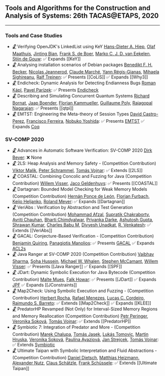 ## Tools and Algorithms for the Construction and Analysis of Systems: 26th TACAS@ETAPS, 2020
---
### Tools and Case Studies
-	[🔓](https://doi.org/10.1007/978-3-030-45237-7_13) Verifying OpenJDK's LinkedList using KeY
	[Hans-Dieter A. Hiep](https://dblp.org/pid/253/3994.html), [Olaf Maathuis](https://dblp.org/pid/254/0876.html), [Jinting Bian](https://dblp.org/pid/254/0868.html), [Frank S. de Boer](https://dblp.org/pid/b/DSsBoer.html), [Marko C. J. D. van Eekelen](https://dblp.org/pid/83/2290.html), [Stijn de Gouw](https://dblp.org/pid/34/11095.html):
	✅ Expands [[KeY]]
-	[🔓](https://doi.org/10.1007/978-3-030-45237-7_14) Analysing installation scenarios of Debian packages
	[Benedikt F. H. Becker](https://dblp.org/pid/179/5568.html), [Nicolas Jeannerod](https://dblp.org/pid/210/8495.html), [Claude Marché](https://dblp.org/pid/85/1251.html), [Yann Régis-Gianas](https://dblp.org/pid/44/4388.html), [Mihaela Sighireanu](https://dblp.org/pid/27/1531.html), [Ralf Treinen](https://dblp.org/pid/t/RalfTreinen.html):
	✅ Presents [[CoLiS]]
	✅ Expands [[Why3]]
-	[🔓](https://doi.org/10.1007/978-3-030-45237-7_15) Endicheck: Dynamic Analysis for Detecting Endianness Bugs
	[Roman Kápl](https://dblp.org/pid/263/1554.html), [Pavel Parízek](https://dblp.org/pid/60/3424.html):
	✅ Presents [Endicheck](../Tools/Endicheck.md)
-	[🔓](https://doi.org/10.1007/978-3-030-45237-7_16) Describing and Simulating Concurrent Quantum Systems
	[Richard Bornat](https://dblp.org/pid/49/5280.html), [Jaap Boender](https://dblp.org/pid/43/6316.html), [Florian Kammueller](https://dblp.org/pid/47/6815.html), [Guillaume Poly](https://dblp.org/pid/263/1326.html), [Rajagopal Nagarajan](https://dblp.org/pid/08/3521.html):
	✅ Presents [[qtpi]]
-	[🔓](https://doi.org/10.1007/978-3-030-45237-7_17) EMTST: Engineering the Meta-theory of Session Types
	[David Castro-Perez](https://dblp.org/pid/259/3482.html), [Francisco Ferreira](https://dblp.org/pid/99/5922-1.html), [Nobuko Yoshida](https://dblp.org/pid/29/3650.html):
	✅ Presents [EMTST](../Tools/Libraries/EMTST.md)
	✅ Expands [Coq](../Tools/Provers/Coq.md)
### SV-COMP 2020
-	[🔓](https://doi.org/10.1007/978-3-030-45237-7_21) Advances in Automatic Software Verification: SV-COMP 2020
	[Dirk Beyer](https://dblp.org/pid/b/DirkBeyer1.html):
	❌ None
-	[🔓](https://doi.org/10.1007/978-3-030-45237-7_22) 2LS: Heap Analysis and Memory Safety - (Competition Contribution)
	[Viktor Malík](https://dblp.org/pid/217/4849.html), [Peter Schrammel](https://dblp.org/pid/23/8898.html), [Tomás Vojnar](https://dblp.org/pid/51/533.html):
	✅ Extends [[2LS]]
-	[🔓](https://doi.org/10.1007/978-3-030-45237-7_23) COASTAL: Combining Concolic and Fuzzing for Java (Competition Contribution)
	[Willem Visser](https://dblp.org/pid/54/5019.html), [Jaco Geldenhuys](https://dblp.org/pid/g/JacoGeldenhuys.html):
	✅ Presents [[COASTAL]]
-	[🔓](https://doi.org/10.1007/978-3-030-45237-7_24) Dartagnan: Bounded Model Checking for Weak Memory Models (Competition Contribution)
	[Hernán Ponce de León](https://dblp.org/pid/57/11444.html), [Florian Furbach](https://dblp.org/pid/157/6706.html), [Keijo Heljanko](https://dblp.org/pid/h/KeijoHeljanko.html), [Roland Meyer](https://dblp.org/pid/86/3051.html):
	✅ Expands [[Dartagnan]]
-	[🔓](https://doi.org/10.1007/978-3-030-45237-7_25) VeriAbs : Verification by Abstraction and Test Generation (Competition Contribution)
	[Mohammad Afzal](https://dblp.org/pid/256/6193.html), [Supratik Chakraborty](https://dblp.org/pid/34/4525.html), [Avriti Chauhan](https://dblp.org/pid/162/9561.html), [Bharti Chimdyalwar](https://dblp.org/pid/20/9257.html), [Priyanka Darke](https://dblp.org/pid/62/8326.html), [Ashutosh Gupta](https://dblp.org/pid/65/3925.html), [Shrawan Kumar](https://dblp.org/pid/31/4964.html), [Charles Babu M](https://dblp.org/pid/263/1733.html), [Divyesh Unadkat](https://dblp.org/pid/133/4630.html), [R. Venkatesh](https://dblp.org/pid/77/2661-1.html):
	✅ Extends [[VeriAbs]]
-	[🔓](https://doi.org/10.1007/978-3-030-45237-7_26) GACAL: Conjecture-Based Verification - (Competition Contribution)
	[Benjamin Quiring](https://dblp.org/pid/254/1039.html), [Panagiotis Manolios](https://dblp.org/pid/40/4888.html):
	✅ Presents [GACAL](../Tools/GACAL.md)
	✅ Expands [ACL2s](../Tools/Provers/ACL2s.md)
-	[🔓](https://doi.org/10.1007/978-3-030-45237-7_27) Java Ranger at SV-COMP 2020 (Competition Contribution)
	[Vaibhav Sharma](https://dblp.org/pid/01/3680.html), [Soha Hussein](https://dblp.org/pid/136/2621.html), [Michael W. Whalen](https://dblp.org/pid/70/5189.html), [Stephen McCamant](https://dblp.org/pid/29/4899.html), [Willem Visser](https://dblp.org/pid/54/5019.html):
	✅ Presents [[Java Ranger]]
	✅ Expands [[SPF]]
-	[🔓](https://doi.org/10.1007/978-3-030-45237-7_28) JDart: Dynamic Symbolic Execution for Java Bytecode (Competition Contribution)
	[Malte Mues](https://dblp.org/pid/193/3337.html), [Falk Howar](https://dblp.org/pid/12/8669.html):
	✅ Presents [[JDart]]
	✅ Expands [JPF](JPF.md)
	✅ Expands [[JConstraints]]
-	[🔓](https://doi.org/10.1007/978-3-030-45237-7_29) Map2Check: Using Symbolic Execution and Fuzzing - (Competition Contribution)
	[Herbert Rocha](https://dblp.org/pid/116/5376.html), [Rafael Menezes](https://dblp.org/pid/217/4869.html), [Lucas C. Cordeiro](https://dblp.org/pid/42/4311.html), [Raimundo S. Barreto](https://dblp.org/pid/04/562.html):
	✅ Extends [[Map2Check]]
	✅ Expands [[KLEE]]
-	[🔓](https://doi.org/10.1007/978-3-030-45237-7_30) PredatorHP Revamped (Not Only) for Interval-Sized Memory Regions and Memory Reallocation (Competition Contribution)
	[Petr Peringer](https://dblp.org/pid/12/9861.html), [Veronika Soková](https://dblp.org/pid/178/3927.html), [Tomás Vojnar](https://dblp.org/pid/51/533.html):
	✅ Extends [[PredatorHP]]
-	[🔓](https://doi.org/10.1007/978-3-030-45237-7_31) Symbiotic 7: Integration of Predator and More - (Competition Contribution)
	[Marek Chalupa](https://dblp.org/pid/178/3862.html), [Tomás Jasek](https://dblp.org/pid/263/1666.html), [Lukás Tomovic](https://dblp.org/pid/263/1099.html), [Martin Hruska](https://dblp.org/pid/15/7989.html), [Veronika Soková](https://dblp.org/pid/178/3927.html), [Paulína Ayaziová](https://dblp.org/pid/263/1478.html), [Jan Strejcek](https://dblp.org/pid/37/1716.html), [Tomás Vojnar](https://dblp.org/pid/51/533.html):
	✅ Extends [Symbiotic](../Tools/Symbiotic.md)
-	[🔓](https://doi.org/10.1007/978-3-030-45237-7_32) Ultimate Taipan with Symbolic Interpretation and Fluid Abstractions - (Competition Contribution)
	[Daniel Dietsch](https://dblp.org/pid/59/9798.html), [Matthias Heizmann](https://dblp.org/pid/52/7224.html), [Alexander Nutz](https://dblp.org/pid/117/2587.html), [Claus Schätzle](https://dblp.org/pid/178/4054.html), [Frank Schüssele](https://dblp.org/pid/197/9556.html):
	✅ Extends [[Ultimate Taipan]]
